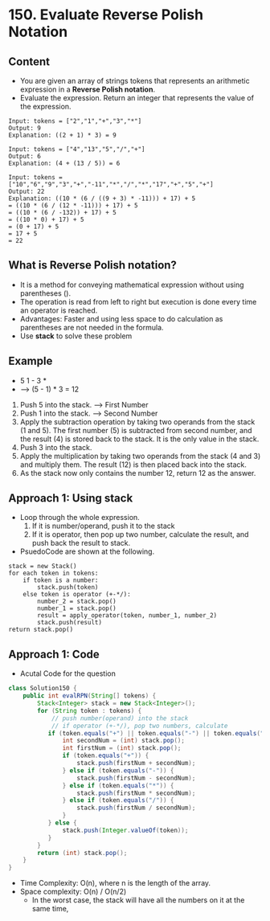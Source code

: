 # 150. Evaluate Reverse Polish Notation

## Content

* You are given an array of strings tokens that represents an arithmetic expression in a **Reverse Polish notation**.
* Evaluate the expression. Return an integer that represents the value of the expression.

```
Input: tokens = ["2","1","+","3","*"]
Output: 9
Explanation: ((2 + 1) * 3) = 9
```

```
Input: tokens = ["4","13","5","/","+"]
Output: 6
Explanation: (4 + (13 / 5)) = 6
```

```
Input: tokens = ["10","6","9","3","+","-11","*","/","*","17","+","5","+"]
Output: 22
Explanation: ((10 * (6 / ((9 + 3) * -11))) + 17) + 5
= ((10 * (6 / (12 * -11))) + 17) + 5
= ((10 * (6 / -132)) + 17) + 5
= ((10 * 0) + 17) + 5
= (0 + 17) + 5
= 17 + 5
= 22
```



## What is Reverse Polish notation?

* It is a method for conveying mathematical expression without using parentheses (). 
* The operation is read from left to right but execution is done every time an operator is reached.
* Advantages: Faster and using less space to do calculation as parentheses are not needed in the formula.
* Use **stack** to solve these problem



## Example

* 5 1 - 3 * 
* --> (5 - 1) * 3 = 12

1. Push 5 into the stack. --> First Number
2. Push 1 into the stack. --> Second Number
3. Apply the subtraction operation by taking two operands from the stack (1 and 5). The first number (5) is subtracted from second number, and the result (4) is stored back to the stack. It is the only value in the stack.
4. Push 3 into the stack.
5. Apply the multiplication by taking two operands from the stack (4 and 3) and multiply them. The result (12) is then placed back into the stack. 
6. As the stack now only contains the number 12, return 12 as the answer.



## Approach 1: Using stack

* Loop through the whole expression.
  1. If it is number/operand, push it to the stack
  2. If it is operator, then pop up two number, calculate the result, and push back the result to stack.
* PsuedoCode are shown at the following.

```
stack = new Stack()
for each token in tokens:
	if token is a number:
		stack.push(token)
	else token is operator (+-*/):
		number_2 = stack.pop()
		number_1 = stack.pop()
		result = apply_operator(token, number_1, number_2)
		stack.push(result)
return stack.pop()
```



## Approach 1: Code

* Acutal Code for the question

```java
class Solution150 {
    public int evalRPN(String[] tokens) {
        Stack<Integer> stack = new Stack<Integer>();
        for (String token : tokens) {
            // push number(operand) into the stack
            // if operator (+-*/), pop two numbers, calculate
           if (token.equals("+") || token.equals("-") || token.equals("*") || token.equals("/")) {
               int secondNum = (int) stack.pop();
               int firstNum = (int) stack.pop();
               if (token.equals("+")) {
                   stack.push(firstNum + secondNum);
               } else if (token.equals("-")) {
                   stack.push(firstNum - secondNum);
               } else if (token.equals("*")) {
                   stack.push(firstNum * secondNum);
               } else if (token.equals("/")) {
                   stack.push(firstNum / secondNum);
               }
           } else {
               stack.push(Integer.valueOf(token));
           }
        }
        return (int) stack.pop();
    }
}
```

* Time Complexity: O(n), where n is the length of the array.
* Space complexity: O(n) / O(n/2)
  * In the worst case, the stack will have all the numbers on it at the same time, 

